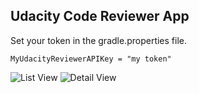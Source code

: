 ## Udacity Code Reviewer App

Set your token in the gradle.properties file.

`MyUdacityReviewerAPIKey = "my token"`

![List View](http://throw.rocks/android-projects/code-reviewer-app/list-view-2016-07-24.png)
![Detail View](http:/throw.rocks/android-projects/code-reviewer-app/detail-view-2016-07-24.png)
